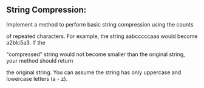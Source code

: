 ﻿## String Compression: 

Implement a method to perform basic string compression using the counts

of repeated characters. For example, the string aabcccccaaa would become a2blc5a3. If the

"compressed" string would not become smaller than the original string, your method should return

the original string. You can assume the string has only uppercase and lowercase letters (a - z).